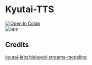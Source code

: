 # Kyutai-TTS

[![Open In Colab](https://colab.research.google.com/assets/colab-badge.svg)](https://colab.research.google.com/github/NeuralFalconYT/Kyutai-TTS-Colab/blob/main/Kyutai_TTS.ipynb) <br>
![app](https://github.com/user-attachments/assets/d54cac63-6e8f-4a25-8c97-c3e9f7ff80a4)


## Credits
[kyutai-labs/delayed-streams-modeling](https://github.com/kyutai-labs/delayed-streams-modeling)
